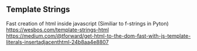 ## Template Strings
Fast creation of html inside javascript (Similiar to f-strings in Pyton)
https://wesbos.com/template-strings-html
https://medium.com/@tforward/get-html-to-the-dom-fast-with-js-template-literals-insertadjacenthtml-24b8aa4e8807